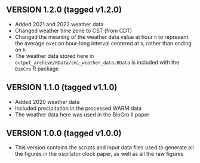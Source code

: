 ## VERSION 1.2.0 (tagged v1.2.0)

- Added 2021 and 2022 weather data
- Changed weather time zone to CST (from CDT)
- Changed the meaning of the weather data value at hour `h` to represent the
  average over an hour-long interval centered at `h`, rather than ending on `h`
- The weather data stored here in `output_archive/RData/cmi_weather_data.RData`
  is included with the `BioCro` R package

## VERSION 1.1.0 (tagged v1.1.0)

- Added 2020 weather data
- Included precipitation in the processed WARM data
- The weather data here was used in the BioCro II paper

## VERSION 1.0.0 (tagged v1.0.0)

- This version contains the scripts and input data files used to generate all
  the figures in the oscillator clock paper, as well as all the raw figures
